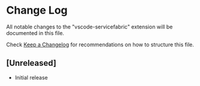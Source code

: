 # Change Log
All notable changes to the "vscode-servicefabric" extension will be documented in this file.

Check [Keep a Changelog](http://keepachangelog.com/) for recommendations on how to structure this file.

## [Unreleased]
- Initial release